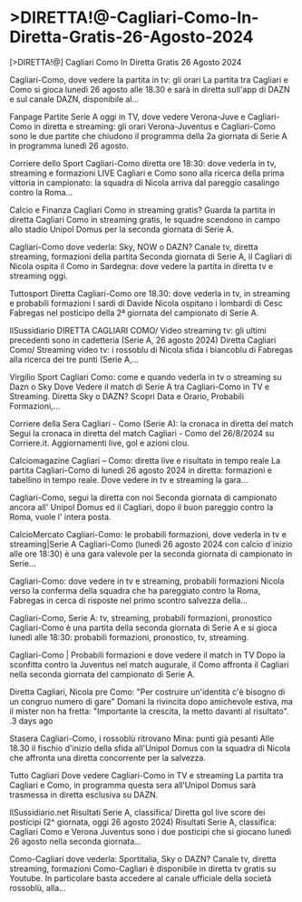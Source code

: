# >DIRETTA!@-Cagliari-Como-In-Diretta-Gratis-26-Agosto-2024
[>DIRETTA!@] Cagliari Como In Diretta Gratis 26 Agosto 2024

Cagliari-Como, dove vedere la partita in tv: gli orari
La partita tra Cagliari e Como si gioca lunedì 26 agosto alle 18.30 e sarà in diretta sull'app di DAZN e sul canale DAZN, disponibile al...


Fanpage
Partite Serie A oggi in TV, dove vedere Verona-Juve e Cagliari-Como in diretta e streaming: gli orari
Verona-Juventus e Cagliari-Como sono le due partite che chiudono il programma della 2a giornata di Serie A in programma lunedì 26 agosto.


Corriere dello Sport
Cagliari-Como diretta ore 18:30: dove vederla in tv, streaming e formazioni LIVE
Cagliari e Como sono alla ricerca della prima vittoria in campionato: la squadra di Nicola arriva dal pareggio casalingo contro la Roma...


Calcio e Finanza
Cagliari Como in streaming gratis? Guarda la partita in diretta
Cagliari Como in streaming gratis, le squadre scendono in campo allo stadio Unipol Domus per la seconda giornata di Serie A.



Cagliari-Como dove vederla: Sky, NOW o DAZN? Canale tv, diretta streaming, formazioni della partita
Seconda giornata di Serie A, il Cagliari di Nicola ospita il Como in Sardegna: dove vedere la partita in diretta tv e streaming oggi.


Tuttosport
Diretta Cagliari-Como ore 18.30: dove vederla in tv, in streaming e probabili formazioni
I sardi di Davide Nicola ospitano i lombardi di Cesc Fabregas nel posticipo della 2ª giornata del campionato di Serie A.


IlSussidiario
DIRETTA CAGLIARI COMO/ Video streaming tv: gli ultimi precedenti sono in cadetteria (Serie A, 26 agosto 2024)
Diretta Cagliari Como/ Streaming video tv: i rossoblu di Nicola sfida i biancoblu di Fabregas alla ricerca dei tre punti (Serie A,...


Virgilio Sport
Cagliari Como: come e quando vederla in tv o streaming su Dazn o Sky
Dove Vedere il match di Serie A tra Cagliari-Como in TV e Streaming. Diretta Sky o DAZN? Scopri Data e Orario, Probabili Formazioni,...


Corriere della Sera
Cagliari - Como (Serie A): la cronaca in diretta del match
Segui la cronaca in diretta del match Cagliari - Como del 26/8/2024 su Corriere.it. Aggiornamenti live, gol e azioni clou.


Calciomagazine
Cagliari – Como: diretta live e risultato in tempo reale
La partita Cagliari-Como di lunedì 26 agosto 2024 in diretta: formazioni e tabellino in tempo reale. Dove vedere in tv e streaming la gara...

Cagliari-Como, segui la diretta con noi
Seconda giornata di campionato ancora all' Unipol Domus ed il Cagliari, dopo il buon pareggio contro la Roma, vuole l' intera posta.


CalcioMercato
Cagliari-Como: le probabili formazioni, dove vederla in tv e streaming|Serie A
Cagliari-Como (lunedì 26 agosto 2024 con calcio d`inizio alle ore 18:30) è una gara valevole per la seconda giornata di campionato in Serie...



Cagliari-Como: dove vedere in tv e streaming, probabili formazioni
Nicola verso la conferma della squadra che ha pareggiato contro la Roma, Fabregas in cerca di risposte nel primo scontro salvezza della...



Cagliari-Como, Serie A: tv, streaming, probabili formazioni, pronostico
Cagliari-Como è una partita della seconda giornata di Serie A e si gioca lunedì alle 18:30: probabili formazioni, pronostico, tv, streaming.



Cagliari-Como | Probabili formazioni e dove vedere il match in TV
Dopo la sconfitta contro la Juventus nel match augurale, il Como affronta il Cagliari nella seconda giornata del campionato di Serie A.


Diretta
Cagliari, Nicola pre Como: "Per costruire un'identità c'è bisogno di un congruo numero di gare"
Domani la rivincita dopo amichevole estiva, ma il mister non ha fretta: "Importante la crescita, la metto davanti al risultato".
.3 days ago


Stasera Cagliari-Como, i rossoblù ritrovano Mina: punti già pesanti
Alle 18.30 il fischio d'inizio della sfida all'Unipol Domus con la squadra di Nicola che affronta una diretta concorrente per la salvezza.


Tutto Cagliari
Dove vedere Cagliari-Como in TV e streaming
La partita tra Cagliari e Como, in programma questa sera all'Unipol Domus sarà trasmessa in diretta esclusiva su DAZN.


IlSussidiario.net
Risultati Serie A, classifica/ Diretta gol live score dei posticipi (2^ giornata, oggi 26 agosto 2024)
Risultati Serie A, classifica: Cagliari Como e Verona Juventus sono i due posticipi che si giocano lunedì 26 agosto nella seconda giornata...

Como-Cagliari dove vederla: Sportitalia, Sky o DAZN? Canale tv, diretta streaming, formazioni
Como-Cagliari è disponibile in diretta tv gratis su Youtube. In particolare basta accedere al canale ufficiale della società rossoblù, alla...
